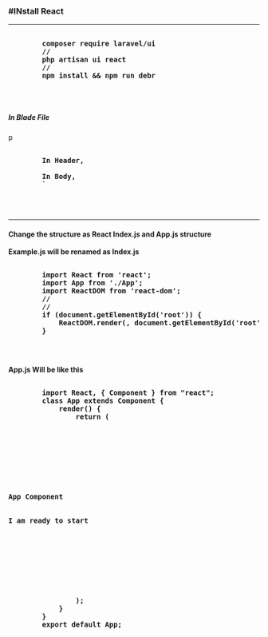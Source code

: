 <!DOCTYPE html>
<html lang="en">

<head>
    <meta charset="UTF-8">
    <meta http-equiv="X-UA-Compatible" content="IE=edge">
    <meta name="viewport" content="width=device-width, initial-scale=1.0">
    <title>Document</title>
</head>

<body>
    <h3>#INstall React</h3>
    <hr>
    <pre><b>
        composer require laravel/ui
        //
        php artisan ui react
        //
        npm install && npm run debr 
    </b></pre>
    <br>
    <h5>In Blade File</h5>
    p
    <pre><b>
        In Header,
            <link href="/css/app.css" rel="stylesheet">
        In Body,
        `<div id="example"></div>
        <script` src="/js/app.js"></script>
    </b></pre>
        <hr>
    <h4>Change the structure as React Index.js and App.js structure</h4>
    <p><b>Example.js will be renamed as Index.js</b></p>
    <pre><b>
        import React from 'react';
        import App from './App';
        import ReactDOM from 'react-dom';
        //
        //
        if (document.getElementById('root')) {
            ReactDOM.render(<App />, document.getElementById('root'));
        }
    </b></pre>
    <br>
    <p><b>App.js Will be like this</b></p>
    <pre><b>
        import React, { Component } from "react";
        class App extends Component {
            render() {
                return (
                    <div className="container">
                        <div className="row justify-content-center">
                            <div className="col-md-8">
                                <div className="card">
                                    <div className="card-header">App Component</div>
                                    <div className="card-body">I am ready to start</div>
                                </div>
                            </div>
                        </div>
                    </div>
                );
            }
        }
        export default App;
    </b></pre>
</body>

</html>
